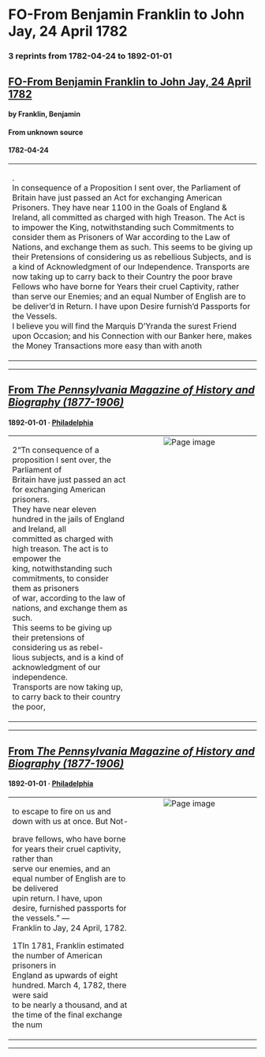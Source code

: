 
# FO-From Benjamin Franklin to John Jay, 24 April 1782

### 3 reprints from 1782-04-24 to 1892-01-01

## [FO-From Benjamin Franklin to John Jay, 24 April 1782](https://founders.archives.gov/documents/Franklin/01-37-02-0144)

#### by Franklin, Benjamin

#### From unknown source

#### 1782-04-24

<table style="width: 100%;"><tr><td style="width: 50%">

.  
In consequence of a Proposition I sent over, the Parliament of Britain have just passed an Act for exchanging American Prisoners. They have near 1100 in the Goals of England &amp; Ireland, all committed as charged with high Treason. The Act is to impower the King, notwithstanding such Commitments to consider them as Prisoners of War according to the Law of Nations, and exchange them as such. This seems to be giving up their Pretensions of considering us as rebellious Subjects, and is a kind of Acknowledgment of our Independence. Transports are now taking up to carry back to their Country the poor brave Fellows who have borne for Years their cruel Captivity, rather than serve our Enemies; and an equal Number of English are to be deliver’d in Return. I have upon Desire furnish’d Passports for the Vessels.  
I believe you will find the Marquis D’Yranda the surest Friend upon Occasion; and his Connection with our Banker here, makes the Money Transactions more easy than with anoth
</td></tr></table>

---

## [From _The Pennsylvania Magazine of History and Biography (1877-1906)_](https://archive.org/details/sim_pennsylvania-magazine-of-history-and-biography_1892_16_2/page/n58/mode/1up?view=theater)

#### 1892-01-01 &middot; [Philadelphia](http://dbpedia.org/resource/Philadelphia)

<table style="width: 100%;"><tr><td style="width: 50%">

  
  
2“Tn consequence of a proposition I sent over, the Parliament of  
Britain have just passed an act for exchanging American prisoners.  
They have near eleven hundred in the jails of England and Ireland, all  
committed as charged with high treason. The act is to empower the  
king, notwithstanding such commitments, to consider them as prisoners  
of war, according to the law of nations, and exchange them as such.  
This seems to be giving up their pretensions of considering us as rebel-  
lious subjects, and is a kind of acknowledgment of our independence.  
Transports are now taking up, to carry back to their country the poor,
</td><td style="width: 50%; max-height: 75%; margin: auto; display: block;">
<img alt="Page image" src="https://iiif.archive.org/iiif/sim_pennsylvania-magazine-of-history-and-biography_1892_16_2&#0036;58/pct:19.259882,67.266380,56.223717,11.949517/600,/0/default.jpg"/>
</td>
</tr></table>

---

## [From _The Pennsylvania Magazine of History and Biography (1877-1906)_](https://archive.org/details/sim_pennsylvania-magazine-of-history-and-biography_1892_16_2/page/n59/mode/1up?view=theater)

#### 1892-01-01 &middot; [Philadelphia](http://dbpedia.org/resource/Philadelphia)

<table style="width: 100%;"><tr><td style="width: 50%">

  
to escape to fire on us and down with us at once. But Not-  
  
brave fellows, who have borne for years their cruel captivity, rather than  
serve our enemies, and an equal number of English are to be delivered  
upin return. I have, upon desire, furnished passports for the vessels.” —  
Franklin to Jay, 24 April, 1782.  
  
1TIn 1781, Franklin estimated the number of American prisoners in  
England as upwards of eight hundred. March 4, 1782, there were said  
to be nearly a thousand, and at the time of the final exchange the num
</td><td style="width: 50%; max-height: 75%; margin: auto; display: block;">
<img alt="Page image" src="https://iiif.archive.org/iiif/sim_pennsylvania-magazine-of-history-and-biography_1892_16_2&#0036;59/pct:28.071603,51.262084,54.312449,12.728249/600,/0/default.jpg"/>
</td>
</tr></table>

---

